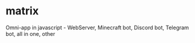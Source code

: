 # matrix
Omni-app in javascript - WebServer, Minecraft bot, Discord bot, Telegram bot, all in one, other
